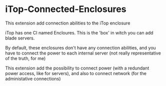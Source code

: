 # iTop-Connected-Enclosures
This extension add connection abilities to the iTop enclosure

iTop has one CI named Encloures. This is the 'box' in witch you can add blade servers.

By default, these enclosures don't have any connection abilities, and you have to connect the power to each internal server (not really representative of the truth, for me)

This extension add the possibility to connect power (with a redundant power access, like for servers), and also to connect network (for the administative connections)
